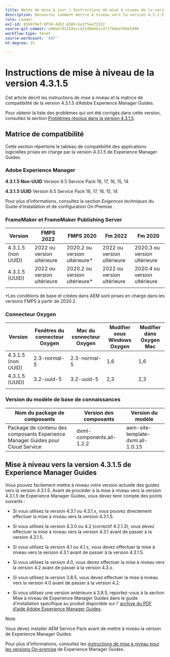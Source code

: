 ```yaml
---
title: Notes de mise à jour | Instructions de mise à niveau de la version 4.3.1.5 d’Adobe Experience Manager Guides
description: Découvrez comment mettre à niveau vers la version 4.3.1.5 d’Adobe Experience Manager Guides
role: Leader
exl-id: 856970ef-9f50-4452-b589-ba1f5ee73322
source-git-commit: e40ebf4122decc431d0abb2cdf1794ea704e5496
workflow-type: tm+mt
source-wordcount: '437'
ht-degree: 2%

---
```


# Instructions de mise à niveau de la version 4.3.1.5

Cet article décrit les instructions de mise à niveau et la matrice de compatibilité de la version 4.3.1.5 d’Adobe Experience Manager Guides.


Pour obtenir la liste des problèmes qui ont été corrigés dans cette version, consultez la section [Problèmes résolus dans la version 4.3.1.5](../release-info/fixed-issues-4-3-1-5.md).




## Matrice de compatibilité

Cette section répertorie le tableau de compatibilité des applications logicielles prises en charge par la version 4.3.1.5 de Experience Manager Guides.

### Adobe Experience Manager

**4.3.1.5 Non-UUID**
Version 6.5 Service Pack 18, 17, 16, 15, 14

**4.3.1.5 UUID**
Version 6.5 Service Pack 18, 17, 16, 15, 14

Pour plus d’informations, consultez la section *Exigences techniques* du Guide d’installation et de configuration On-Premise .

### FrameMaker et FrameMaker Publishing Server

| Version | FMPS 2022 | FMPS 2020 | Fm 2022 | Fm 2020 |
| --- | --- | --- | --- | --- |
| 4.3.1.5 (non UUID) | 2022 ou version ultérieure | 2020.2 ou version ultérieure* | 2022 ou version ultérieure | 2020.3 ou version ultérieure |
| 4.3.1.5 (UUID) | 2022 ou version ultérieure | 2020.2 ou version ultérieure* | 2022 ou version ultérieure | 2020.4 ou version ultérieure |
| | | | |

*Les conditions de base et créées dans AEM sont prises en charge dans les versions FMPS à partir de 2020.2.

### Connecteur Oxygen

| Version | Fenêtres du connecteur Oxygen | Mac du connecteur Oxygen | Modifier sous Windows Oxygen | Modifier dans Oxygen Mac |
| --- | --- | --- |--- |--- |
| 4.3.1.5 (non UUID) | 2.3-normal-5 | 2.3-normal-5 | 1,6 | 1,6 |
| 4.3.1.5 (UUID) | 3.2-uuid-5 | 3.2-uuid-5 | 2,3 | 2,3 |
|  |  |   |



### Version du modèle de base de connaissances

| Nom du package de composants | Version des composants | Version du modèle |
|---|---|---|
| Package de contenu des composants Experience Manager Guides pour Cloud Service | dxml-components.all-1.2.2 | aem-site-template-dxml.all-1.0.15 |



## Mise à niveau vers la version 4.3.1.5 de Experience Manager Guides


Vous pouvez facilement mettre à niveau votre version actuelle des guides vers la version 4.3.1.5. Avant de procéder à la mise à niveau vers la version 4.3.1.5 de Experience Manager Guides, vous devez tenir compte des points suivants :


- Si vous utilisez la version 4.3.1 ou 4.3.1.x, vous pouvez directement effectuer la mise à niveau vers la version 4.3.1.5.
- Si vous utilisez la version 4.3.0 ou 4.2 (correctif 4.2.1.3), vous devez effectuer la mise à niveau vers la version 4.3.1 avant de passer à la version 4.3.1.5.

- Si vous utilisez la version 4.1 ou 4.1.x, vous devez effectuer la mise à niveau vers la version 4.3.1 avant de passer à la version 4.3.1.5.


- Si vous utilisez la version 4.0, vous devez effectuer la mise à niveau vers la version 4.2 avant de passer à la version 4.3.x.
- Si vous utilisez la version 3.8.5, vous devez effectuer la mise à niveau vers la version 4.0 avant de passer à la version 4.2.
- Si vous utilisez une version antérieure à 3.8.5, reportez-vous à la section Mise à niveau de Experience Manager Guides dans le guide d’installation spécifique au produit disponible sur l’ [archive du PDF d’aide Adobe Experience Manager Guides](https://helpx.adobe.com/fr/xml-documentation-for-experience-manager/archive.html).



>[!NOTE]
>
>Vous devez installer AEM Service Pack avant de mettre à niveau la version de Experience Manager Guides.

Pour plus d&#39;informations, consultez les [instructions de mise à niveau pour les versions On-premise](../install-guide/upgrade-xml-documentation.md) de Experience Manager Guides.
